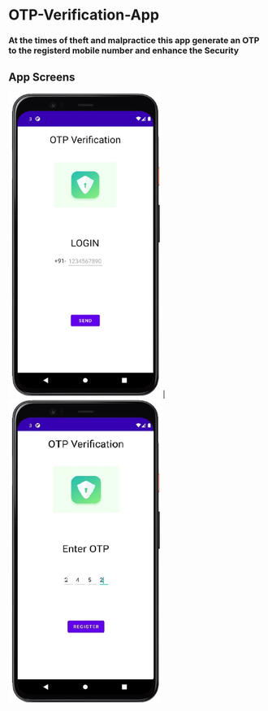 # OTP-Verification-App
### At the times of theft and malpractice this app generate an OTP to the registerd mobile number and enhance the Security

## App Screens
<img src ="Page1-ss.jpg" height="600" width="300"> | <img src ="Page2-ss.jpg" height="600" width="300">
